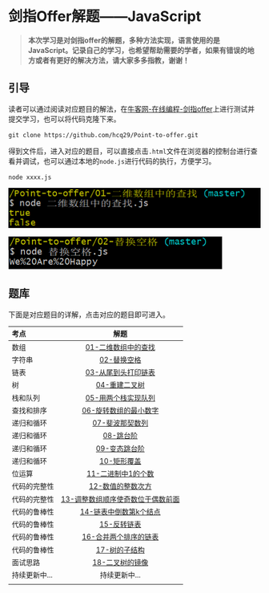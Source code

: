 # 剑指Offer解题——JavaScript

>  **本次学习是对剑指offer的解题，多种方法实现，语言使用的是JavaScript。记录自己的学习，也希望帮助需要的学者，如果有错误的地方或者有更好的解决方法，请大家多多指教，谢谢！**

## 引导

读者可以通过阅读对应题目的解法，在[牛客网-在线编程-剑指offer](https://www.nowcoder.com/ta/coding-interviews)上进行测试并提交学习，也可以将代码克隆下来。

```b
git clone https://github.com/hcq29/Point-to-offer.git
```

得到文件后，进入对应的题目，可以直接点击`.html`文件在浏览器的控制台进行查看并调试，也可以通过本地的`node.js`进行代码的执行，方便学习。

```b
node xxxx.js
```

![image-20200205172801677](images/image-20200205172801677.png)

![image-20200205172841226](images/image-20200205172841226.png)

## 题库

下面是对应题目的详解，点击对应的题目即可进入。

| 考点          |                             解题                             |
| :------------ | :----------------------------------------------------------: |
| 数组          |        [01-二维数组中的查找](./01-二维数组中的查找/)         |
| 字符串        |                [02-替换空格](./02-替换空格/)                 |
| 链表          |        [03-从尾到头打印链表](./03-从尾到头打印链表/)         |
| 树            |              [04-重建二叉树](./04-重建二叉树/)               |
| 栈和队列      |        [05-用两个栈实现队列](./05-用两个栈实现队列/)         |
| 查找和排序    |      [06-旋转数组的最小数字](./06-旋转数组的最小数字/)       |
| 递归和循环    |             [07-斐波那契数列](./07-斐波那契数列)             |
| 递归和循环    |                   [08-跳台阶](./08-跳台阶)                   |
| 递归和循环    |               [09-变态跳台阶](./09-变态跳台阶)               |
| 递归和循环    |                 [10-矩形覆盖](./10-矩形覆盖)                 |
| 位运算        |          [11-二进制中1的个数](./11-二进制中1的个数)          |
| 代码的完整性  |           [12-数值的整数次方](./12-数值的整数次方)           |
| 代码的完整性  | [13-调整数组顺序使奇数位于偶数前面](./13-调整数组顺序使奇数位于偶数前面) |
| 代码的鲁棒性  |      [14-链表中倒数第k个结点](./14-链表中倒数第k个结点)      |
| 代码的鲁棒性  |                 [15-反转链表](./15-反转链表)                 |
| 代码的鲁棒性  |       [16-合并两个排序的链表](./16-合并两个排序的链表)       |
| 代码的鲁棒性  |               [17-树的子结构](./17-树的子结构)               |
| 面试思路      |             [18-二叉树的镜像](./18-二叉树的镜像)             |
| 持续更新中... |                        持续更新中...                         |
|               |                                                              |

